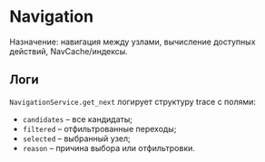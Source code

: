 # Navigation

Назначение: навигация между узлами, вычисление доступных действий, NavCache/индексы.

## Логи

`NavigationService.get_next` логирует структуру trace с полями:

- `candidates` – все кандидаты;
- `filtered` – отфильтрованные переходы;
- `selected` – выбранный узел;
- `reason` – причина выбора или отфильтровки.

